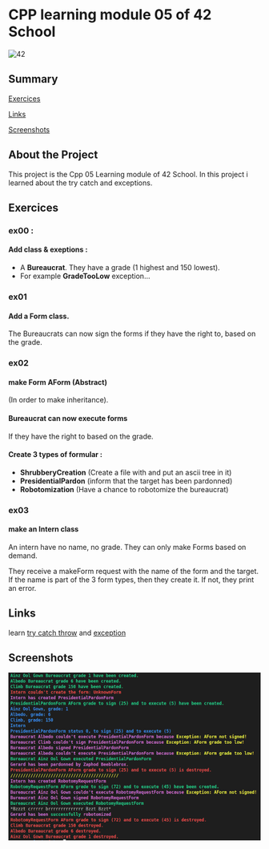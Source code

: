 # CPP learning module 05 of 42 School

![42](https://img.shields.io/static/v1?label=&labelColor=000000e&logo=42&message=project&color=000000&style=flate)

## Summary
[Exercices](#exercices)

[Links](#links)

[Screenshots](#screenshots)

## About the Project
This project is the Cpp 05 Learning module of 42 School.
In this project i learned about the try catch and exceptions.

## Exercices

### ex00 : 

#### Add class & exeptions :
- A **Bureaucrat**. They have a grade (1 highest and 150 lowest).
- For example **GradeTooLow**  exception...

### ex01

#### Add a Form class.
The Bureaucrats can now sign the forms if they have the right to, based on the grade.

### ex02

#### make Form AForm (Abstract)
(In order to make inheritance).

#### Bureaucrat can now execute forms
If they have the right to based on the grade.

#### Create 3 types of formular : 
- **ShrubberyCreation** (Create a file with and put an ascii tree in it)
- **PresidentialPardon** (inform that the target has been pardonned)
- **Robotomization** (Have a chance to robotomize the bureaucrat)

### ex03 

#### make an Intern class
An intern have no name, no grade. They can only make Forms based on demand.

They receive a makeForm request with the name of the form and the target. If the name is part of the 3 form types, then they create it. If not, they print an error.

## Links

learn [try catch throw](https://learn.microsoft.com/fr-fr/cpp/cpp/try-throw-and-catch-statements-cpp?view=msvc-170) and [exception](https://en.cppreference.com/w/cpp/error/exception)

## Screenshots

<img width="684" alt="Run" src="img/screenex03.png">